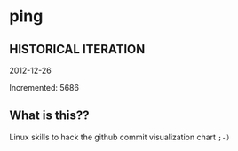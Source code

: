 # ping

## HISTORICAL ITERATION
2012-12-26

Incremented: 5686

## What is this?? 
Linux skills to hack the github commit visualization chart `;-)`

